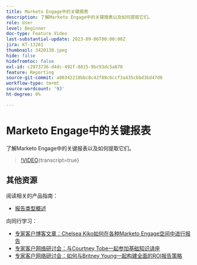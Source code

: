 ```yaml
---
title: Marketo Engage中的关键报表
description: 了解Marketo Engage中的关键报表以及如何提取它们。
role: User
level: Beginner
doc-type: Feature Video
last-substantial-update: 2023-09-06T00:00:00Z
jira: KT-13261
thumbnail: 3420138.jpeg
hide: false
hidefromtoc: false
exl-id: c2973736-d4dc-492f-8815-9bc93dc5a870
feature: Reporting
source-git-commit: a80342218bbc8c42f88c6ccf3a435cbbd3bd47d0
workflow-type: tm+mt
source-wordcount: '93'
ht-degree: 0%

---
```


# Marketo Engage中的关键报表

了解Marketo Engage中的关键报表以及如何提取它们。

>[!VIDEO](https://video.tv.adobe.com/v/3420138/?learn=on){transcript=true}

## 其他资源

阅读相关的产品指南：

* [报告类型概述](https://experienceleague.adobe.com/docs/marketo/using/product-docs/reporting/basic-reporting/report-types/report-type-overview.html?lang=en)

向同行学习：

* [专家客户博客文章：Chelsea Kiko如何在各种Marketo Engage空间中进行报告](https://nation.marketo.com/t5/product-blogs/how-marketo-champion-chelsea-kiko-reports-in-various-marketo/ba-p/242627)
* [专家客户网络研讨会：与Courtney Tobe一起参加基础知识讲座](https://nation.marketo.com/t5/product-blogs/on-demand-webinar-beyond-the-basics-marketo-reporting/ba-p/302116)
* [专家客户网络研讨会：如何与Britney Young一起构建全面的ROI报告策略](https://nation.marketo.com/t5/product-blogs/on-demand-webinar-rounding-out-your-reporting-how-to-build-a/ba-p/319082)
